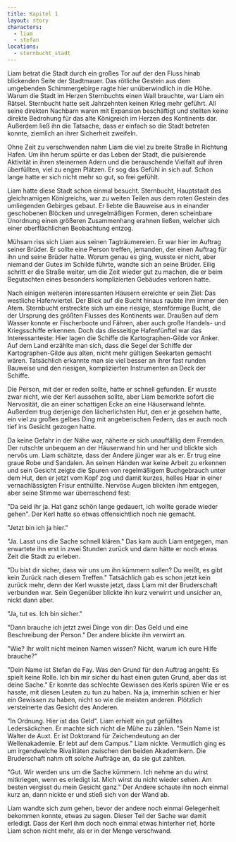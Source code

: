 ```yaml
---
title: Kapitel 1
layout: story
characters:
  - liam
  - stefan
locations:
  - sternbucht_stadt
---
```

Liam betrat die Stadt durch ein großes Tor auf der den Fluss hinab blickenden Seite der Stadtmauer. Das rötliche Gestein aus dem umgebenden Schimmergebirge ragte hier unüberwindlich in die Höhe. Warum die Stadt im Herzen Sternbuchts einen Wall brauchte, war Liam ein Rätsel. Sternbucht hatte seit Jahrzehnten keinen Krieg mehr geführt. All seine direkten Nachbarn waren mit Expansion beschäftigt und stellten keine direkte Bedrohung für das alte Königreich im Herzen des Kontinents dar. Außerdem ließ ihn die Tatsache, dass *er* einfach so die Stadt betreten konnte, ziemlich an ihrer Sicherheit zweifeln.

Ohne Zeit zu verschwenden nahm Liam die viel zu breite Straße in Richtung Hafen. Um ihn herum spürte er das Leben der Stadt, die pulsierende Aktivität in ihren steinernen Adern und die berauschende Vielfalt auf ihren überfüllten, viel zu engen Plätzen. Er sog das Gefühl in sich auf. Schon lange hatte er sich nicht mehr so gut, so frei gefühlt.

Liam hatte diese Stadt schon einmal besucht. Sternbucht, Hauptstadt des gleichnamigen Königreichs, war zu weiten Teilen aus dem roten Gestein des umliegenden Gebirges gebaut. Er liebte die Bauweise aus in einander geschobenen Blöcken und unregelmäßigen Formen, deren scheinbare Unordnung einen größeren Zusammenhang erahnen ließen, welcher sich einer oberflächlichen Beobachtung entzog.

Mühsam riss sich Liam aus seinen Tagträumereien. Er war hier im Auftrag seiner Brüder. Er sollte eine Person treffen, jemanden, der einen Auftrag für ihn und seine Brüder hatte. Worum genau es ging, wusste er nicht, aber niemand der Gutes im Schilde führte, wandte sich an seine Brüder. Eilig schritt er die Straße weiter, um die Zeit wieder gut zu machen, die er beim Begutachten eines besonders komplizierten Gebäudes verloren hatte.

Nach einigen weiteren interessanten Häusern erreichte er sein Ziel: Das westliche Hafenviertel. Der Blick auf die Bucht hinaus raubte ihm immer den Atem. Sternbucht erstreckte sich um eine riesige, sternförmige Bucht, die der Ursprung des größten Flusses des Kontinents war. Draußen auf dem Wasser konnte er Fischerboote und Fähren, aber auch große Handels- und Kriegsschiffe erkennen. Doch das diesseitige Hafenfünftel war das Interessanteste: Hier lagen die Schiffe die Kartographen-Gilde vor Anker. Auf dem Land erzählte man sich, dass die Segel der Schiffe der Kartographen-Gilde aus alten, nicht mehr gültigen Seekarten gemacht wären. Tatsächlich erkannte man sie viel besser an ihrer fast runden Bauweise und den riesigen, komplizierten Instrumenten an Deck der Schiffe.

Die Person, mit der er reden sollte, hatte er schnell gefunden. Er wusste zwar nicht, wie der Kerl aussehen sollte, aber Liam bemerkte sofort die Nervosität, die an einer schattigen Ecke an eine Häuserwand lehnte. Außerdem trug derjenige den lächerlichsten Hut, den er je gesehen hatte, ein viel zu großes gelbes Ding mit angeberischen Federn, das er auch noch tief ins Gesicht gezogen hatte.

Da keine Gefahr in der Nähe war, näherte er sich unauffällig dem Fremden. Der rutschte unbequem an der Häuserwand hin und her und blickte sich nervös um. Liam schätzte, dass der Andere jünger war als er. Er trug eine graue Robe und Sandalen. An seinen Händen war keine Arbeit zu erkennen und sein Gesicht zeigte die Spuren von regelmäßigem Buchgebrauch unter dem Hut, den er jetzt vom Kopf zog und damit kurzes, helles Haar in einer vernachlässigten Frisur enthüllte. Nervöse Augen blickten ihm entgegen, aber seine Stimme war überraschend fest:

"Da seid ihr ja. Hat ganz schön lange gedauert, ich wollte gerade wieder gehen". Der Kerl hatte so etwas offensichtlich noch nie gemacht.

"Jetzt bin ich ja hier."

"Ja. Lasst uns die Sache schnell klären." Das kam auch Liam entgegen, man erwartete ihn erst in zwei Stunden zurück und dann hätte er noch etwas Zeit die Stadt zu erleben.

"Du bist dir sicher, dass wir uns um ihn kümmern sollen? Du weißt, es gibt kein Zurück nach diesem Treffen." Tatsächlich gab es schon jetzt kein zurück mehr, denn der Kerl wusste jetzt, dass Liam mit der Bruderschaft verbunden war. Sein Gegenüber blickte ihn kurz verwirrt und unsicher an, nickt dann aber.

"Ja, tut es. Ich bin sicher."

"Dann brauche ich jetzt zwei Dinge von dir: Das Geld und eine Beschreibung der Person." Der andere blickte ihn verwirrt an.

"Wie? Ihr wollt nicht meinen Namen wissen? Nicht, warum ich eure Hilfe brauche?"

"Dein Name ist Stefan de Fay. Was den Grund für den Auftrag angeht: Es spielt keine Rolle. Ich bin mir sicher du hast einen guten Grund, aber das ist deine Sache." Er konnte das schlechte Gewissen des Kerls spüren Wie er es hasste, mit diesen Leuten zu tun zu haben. Na ja, immerhin schien er hier ein Gewissen zu haben, nicht so wie die meisten anderen. Plötzlich versteinerte das Gesicht des Anderen.

"In Ordnung. Hier ist das Geld". Liam erhielt ein gut gefülltes Ledersäckchen. Er machte sich nicht die Mühe zu zählen. "Sein Name ist Walter de Auxt. Er ist Doktorand für Zeichendeutung an der Wellenakademie. Er lebt auf dem Campus." Liam nickte. Vermutlich ging es um irgendwelche Rivalitäten zwischen den beiden Akademikern. Die Bruderschaft nahm oft solche Aufträge an, da sie gut zahlten.

"Gut. Wir werden uns um die Sache kümmern. Ich nehme an du wirst mitkriegen, wenn es erledigt ist. Mich wirst du nicht wieder sehen. Am besten vergisst du mein Gesicht ganz." Der Andere schaute ihn noch einmal kurz an, dann nickte er und stieß sich von der Wand ab.

Liam wandte sich zum gehen, bevor der andere noch einmal Gelegenheit bekommen konnte, etwas zu sagen. Dieser Teil der Sache war damit erledigt. Dass der Kerl ihm doch noch einmal etwas hinterher rief, hörte Liam schon nicht mehr, als er in der Menge verschwand.

